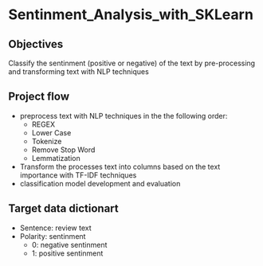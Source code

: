 # Sentinment_Analysis_with_SKLearn

## Objectives
Classify the sentinment (positive or negative) of the text by pre-processing and transforming text with NLP techniques

## Project flow
- preprocess text with NLP techniques in the the following order:
  - REGEX
  - Lower Case
  - Tokenize
  - Remove Stop Word
  - Lemmatization
- Transform the processes text into columns based on the text importance with TF-IDF techniques
- classification model development and evaluation

## Target data dictionart
- Sentence: review text
- Polarity: sentinment 
  - 0: negative sentinment
  - 1: positive sentinment

